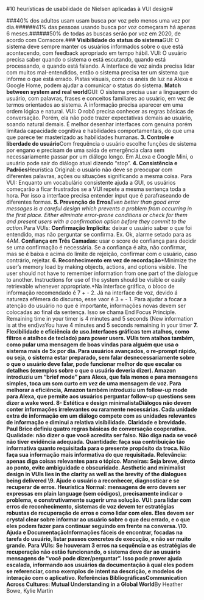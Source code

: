 \#10 heurísticas de usabilidade de Nielsen aplicadas à VUI design#

\###40% dos adultos usam usam busca por voz pelo menos uma vez por dia.######41% das pessoas usando busca por voz começaram há apenas 6 meses.######50% de todas as buscas serão por voz em 2020, de acordo com Comscore.###
**Visibilidade do status do sistema**GUI: O sistema deve sempre manter os usuários informados sobre o que está acontecendo, com feedback apropriado em tempo hábil. VUI: O usuário precisa saber quando o sistema o está escutando, quando está processando, e quando está falando. A interface de voz ainda precisa lidar com muitos mal-entendidos, então o sistema precisa ter um sistema que informe o que está errado. Pistas visuais, como os anéis de luz na Alexa e Google Home, podem ajudar a comunicar o status do sistema. 
**Match between system and real world**GUI: O sistema precisa usar a linguagem do usuário, com palavras, frases e conceitos familiares ao usuário, em vez de termos orientados ao sistema. A informação precisa aparecer em uma ordem lógica e natural. VUI: O robô precisa conhecer as regras básicas de conversação. Porém, ela não pode trazer expectativas demais ao usuário, soando natural demais. É melhor desenhar interfaces com genuina porém limitada capacidade cognitiva e habilidades comportamentais, do que uma que parece ter masterizado as habilidades humanas. 
**3. Controle e liberdade do usuário**Com frequência o usuário escolhe funções de sistema por engano e precisam de uma saída de emergência clara sem necessariamente passar por um diálogo longo. Em ALexa e Google Mini, o usuário pode sair do diálogo atual dizendo “stop”. 
**4. Consistência e Padrões**Heurística Original: o usuário não deve se preocupar com diferentes palavras, ações ou situações significando a mesma coisa. Para VUI: Enquanto um vocabulário consistente ajuda a GUI, os usuários começarão a ficar frustrados se a VUI repete a mesma sentença toda a hora. Por isso a interface precisa entender input que é parafraseando de diferentes formas. 
**5. Prevenção de Erros***Even better than good error messages is a careful design which prevents a problem from occurring in the first place. Either eliminate error-prone conditions or check for them and present users with a confirmation option before they commit to the action*.Para VUIs: **Confirmação Implícita:** deixar o usuário saber o que foi entendido, mas não perguntar se confirma. Ex. Ok, alarme setado para as 4AM. **Confiança em Três Camadas:** usar o score de confiança para decidir se uma confirmação é necessária. Se a confiança é alta, não confirmar, mas se é baixa e acima do limite de rejeição, confirmar com o usuário, caso contrário, rejeitar.
**6. Reconhecimento em vez de recordação***Minimize the user’s memory load by making objects, actions, and options visible. The user should not have to remember information from one part of the dialogue to another. Instructions for use of the system should be visible or easily retrievable whenever appropriate.*Na interface gráfica, o bloco de informação recomendado é 7 + - 2. Já na interface de voz, devido á natureza efêmera do discurso, esse vaor é 3 + - 1. Para ajudar a focar a atenção do usuário no que é importante, informações novas devem ser colocadas ao final da sentença. Isso se chama End Focus Principle. Remaining time in your timer is 4 minutes and 5 seconds (New information is at the end)*vs*You have 4 minutes and 5 seconds remaining in your timer
**7. Flexibilidade e eficiência de uso.**Interfaces gráficas tem atalhos, como filtros e atalhos de teclado) para power users. VUIs tem atalhos também, como pular uma mensagem de boas vindas para alguém que usa o sistema mais de 5x por dia. Para usuários avançados, o re-prompt rápido, ou seja, o sistema estar preparado, sem falar desnecessariamente sobre o que o usuário deve falar, pode funcionar melhor do que escalar os detalhes (exemplos sobre o que o usuário deveria dizer). Amazon introduziu um “brief mode” para Alexa, que fala menos e para mensagens simples, toca um som curto em vez de uma mensagem de voz. Para melhorar a eficiência, Amazon também introduziu um follow-up mode para Alexa, que permite aos usuários perguntar follow-up questions sem dizer a wake word. 
**8- Estética e design minimalista**Diálogos não devem conter informações irrelevantes ou raramente necessárias. Cada unidade extra de informação em um diálogo compete com as unidades relevantes de informação e diminui a relativa visibilidade. Claridade e brevidade. Paul Brice definiu quatro regras básicas de conversação cooperativa. **Qualidade:** não dizer o que você acredita ser falso. Não diga nada se você não tiver evidência adequada. **Quantidade:** faça sua contribuição tão informativa quanto requisitada para o presente propósito da troca. Não faça sua informação mais informativa do que requisitada. **Relevância:** apenas diga coisas relevantes para o tópico. **Maneiras:** Seja breve, direto ao ponto, evite ambiguidade e obscuridade. Aesthetic and minimalist design in VUIs lies in the **clarity** as well as the **brevity** of the dialogues being delivered
\9. **Ajude o usuário a reconhecer, diagnosticar e se recuperar de erros.** Heurística Normal: mensagens de erro devem ser expressas em plain language (sem códigos), precisamente indicar o problema, e construtivamente sugerir uma solução. VUI: para lidar com erros de reconhecimento, sistemas de voz devem ter estratégias robustas de recuperação de erros e como lidar com eles. Eles devem ser crystal clear sobre informar ao usuário sobre o que deu errado, e o que eles podem fazer para continuar seguindo em frente na conversa. 
\10. **Ajuda e Documentação**Informações fáceis de encontrar, focadas na tarefa do usuário, listar passos concretos de execução, e não ser muito grande. Para VUIs: Se houveram 3 erros na sequência e as estratégias de recuperação não estão funcionando, o sistema deve dar ao usuário mensagens de “você pode dizer/perguntar”. Isso pode prover ajuda escalada, informando aos usuários da documentação à qual eles podem se referenciar, como exemplos de intent na descrição, e modelos de interação com o aplicativo. 
Referências Bibliográficas**Communication Across Cultures: Mutual Understanding in a Global World**By Heather Bowe, Kylie Martin